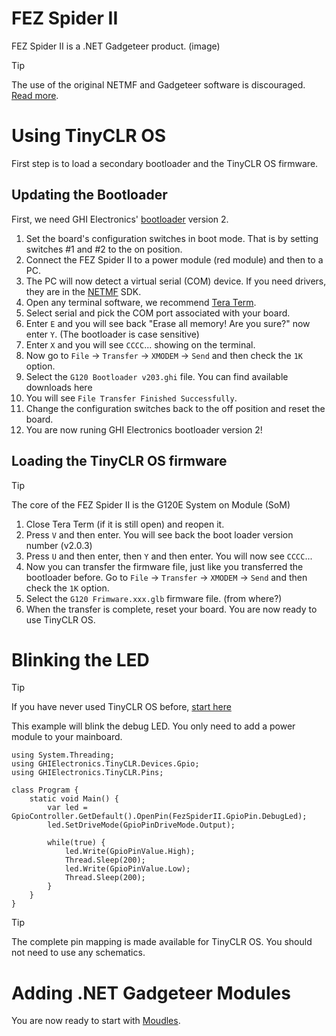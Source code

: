 # FEZ Spider II

FEZ Spider II is a .NET Gadgeteer product.
(image)

> [!Tip]
> The use of the original NETMF and Gadgeteer software is discouraged. [Read more](intro.html).

# Using TinyCLR OS

First step is to load a secondary bootloader and the TinyCLR OS firmware.

## Updating the Bootloader

First, we need GHI Electronics' [bootloader](../../loaders/bootloader.html) version 2.

1. Set the board's configuration switches in boot mode. That is by setting switches #1 and #2 to the on position.
2. Connect the FEZ Spider II to a power module (red module) and then to a PC.
3. The PC will now detect a virtual serial (COM) device. If you need drivers, they are in the [NETMF](../netmf/intro.html) SDK.
4. Open any terminal software, we recommend [Tera Term](http://ttssh2.osdn.jp/).
5. Select serial and pick the COM port associated with your board.
6. Enter `E` and you will see back "Erase all memory! Are you sure?" now enter `Y`. (The bootloader is case sensitive)
7. Enter `X` and you will see `CCCC`... showing on the terminal.
8. Now go to `File` -> `Transfer` -> `XMODEM` -> `Send` and then check the `1K` option.
9. Select the `G120 Bootloader v203.ghi` file. You can find available downloads here
10. You will see `File Transfer Finished Successfully`.
11. Change the configuration switches back to the off position and reset the board.
12. You are now runing GHI Electronics bootloader version 2!

## Loading the TinyCLR OS firmware

> [!Tip]
> The core of the FEZ Spider II is the G120E System on Module (SoM)

1. Close Tera Term (if it is still open) and reopen it.
2. Press `V` and then enter. You will see back the boot loader version number (v2.0.3)
3. Press `U` and then enter, then `Y` and then enter. You will now see `CCCC`...
4. Now you can transfer the firmware file, just like you transferred the bootloader before. Go to `File` -> `Transfer` -> `XMODEM` -> `Send` and then check the `1K` option.
5. Select the `G120 Frimware.xxx.glb` firmware file. (from where?)
6. When the transfer is complete, reset your board. You are now ready to use TinyCLR OS.

 # Blinking the LED

> [!Tip]
> If you have never used TinyCLR OS before, [start here]( http://docs.ghielectronics.com/tinyclr/tutorials/intro.html)

This example will blink the debug LED. You only need to add a power module to your mainboard.

```
using System.Threading;
using GHIElectronics.TinyCLR.Devices.Gpio;
using GHIElectronics.TinyCLR.Pins;

class Program {
    static void Main() {
        var led = GpioController.GetDefault().OpenPin(FezSpiderII.GpioPin.DebugLed);
        led.SetDriveMode(GpioPinDriveMode.Output);

        while(true) {
            led.Write(GpioPinValue.High);
            Thread.Sleep(200);
            led.Write(GpioPinValue.Low);
            Thread.Sleep(200);
        }
    }
}
```

> [!Tip]
> The complete pin mapping is made available for TinyCLR OS. You should not need to use any schematics.

# Adding .NET Gadgeteer Modules
You are now ready to start with [Moudles](modules.html).